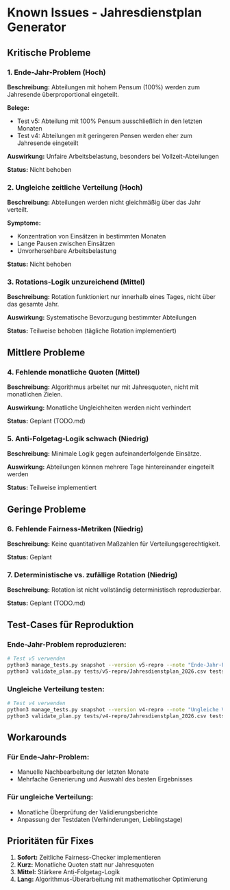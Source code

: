 # Known Issues - Jahresdienstplan Generator

## Kritische Probleme

### 1. Ende-Jahr-Problem (Hoch)
**Beschreibung:** Abteilungen mit hohem Pensum (100%) werden zum Jahresende überproportional eingeteilt.

**Belege:**
- Test v5: Abteilung mit 100% Pensum ausschließlich in den letzten Monaten
- Test v4: Abteilungen mit geringeren Pensen werden eher zum Jahresende eingeteilt

**Auswirkung:** Unfaire Arbeitsbelastung, besonders bei Vollzeit-Abteilungen

**Status:** Nicht behoben

### 2. Ungleiche zeitliche Verteilung (Hoch)
**Beschreibung:** Abteilungen werden nicht gleichmäßig über das Jahr verteilt.

**Symptome:**
- Konzentration von Einsätzen in bestimmten Monaten
- Lange Pausen zwischen Einsätzen
- Unvorhersehbare Arbeitsbelastung

**Status:** Nicht behoben

### 3. Rotations-Logik unzureichend (Mittel)
**Beschreibung:** Rotation funktioniert nur innerhalb eines Tages, nicht über das gesamte Jahr.

**Auswirkung:** Systematische Bevorzugung bestimmter Abteilungen

**Status:** Teilweise behoben (tägliche Rotation implementiert)

## Mittlere Probleme

### 4. Fehlende monatliche Quoten (Mittel)
**Beschreibung:** Algorithmus arbeitet nur mit Jahresquoten, nicht mit monatlichen Zielen.

**Auswirkung:** Monatliche Ungleichheiten werden nicht verhindert

**Status:** Geplant (TODO.md)

### 5. Anti-Folgetag-Logik schwach (Niedrig)
**Beschreibung:** Minimale Logik gegen aufeinanderfolgende Einsätze.

**Auswirkung:** Abteilungen können mehrere Tage hintereinander eingeteilt werden

**Status:** Teilweise implementiert

## Geringe Probleme

### 6. Fehlende Fairness-Metriken (Niedrig)
**Beschreibung:** Keine quantitativen Maßzahlen für Verteilungsgerechtigkeit.

**Status:** Geplant

### 7. Deterministische vs. zufällige Rotation (Niedrig)
**Beschreibung:** Rotation ist nicht vollständig deterministisch reproduzierbar.

**Status:** Geplant (TODO.md)

## Test-Cases für Reproduktion

### Ende-Jahr-Problem reproduzieren:
```bash
# Test v5 verwenden
python3 manage_tests.py snapshot --version v5-repro --note "Ende-Jahr-Problem"
python3 validate_plan.py tests/v5-repro/Jahresdienstplan_2026.csv tests/v5-repro/Testdaten.csv
```

### Ungleiche Verteilung testen:
```bash
# Test v4 verwenden  
python3 manage_tests.py snapshot --version v4-repro --note "Ungleiche Verteilung"
python3 validate_plan.py tests/v4-repro/Jahresdienstplan_2026.csv tests/v4-repro/Testdaten.csv
```

## Workarounds

### Für Ende-Jahr-Problem:
- Manuelle Nachbearbeitung der letzten Monate
- Mehrfache Generierung und Auswahl des besten Ergebnisses

### Für ungleiche Verteilung:
- Monatliche Überprüfung der Validierungsberichte
- Anpassung der Testdaten (Verhinderungen, Lieblingstage)

## Prioritäten für Fixes

1. **Sofort:** Zeitliche Fairness-Checker implementieren
2. **Kurz:** Monatliche Quoten statt nur Jahresquoten  
3. **Mittel:** Stärkere Anti-Folgetag-Logik
4. **Lang:** Algorithmus-Überarbeitung mit mathematischer Optimierung

